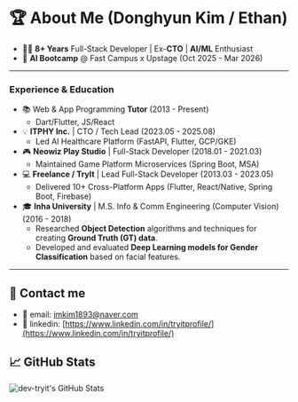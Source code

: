 # 🏆 About Me (Donghyun Kim / Ethan)
- 👨‍💻 **8+ Years** Full-Stack Developer | Ex-**CTO** | **AI/ML** Enthusiast
- 🚀 **AI Bootcamp** @ Fast Campus x Upstage (Oct 2025 - Mar 2026)

---

### Experience & Education
- 📚 Web & App Programming **Tutor** (2013 - Present)
    - Dart/Flutter, JS/React
- 💡 **ITPHY Inc.** | CTO / Tech Lead (2023.05 - 2025.08)
    - Led AI Healthcare Platform (FastAPI, Flutter, GCP/GKE)
- 🎮 **Neowiz Play Studio** | Full-Stack Developer (2018.01 - 2021.03)
    - Maintained Game Platform Microservices (Spring Boot, MSA)
- 💻 **Freelance / TryIt** | Lead Full-Stack Developer (2013.03 - 2023.05)
    - Delivered 10+ Cross-Platform Apps (Flutter, React/Native, Spring Boot, Firebase)
- 🎓 **Inha University** | M.S. Info & Comm Engineering (Computer Vision) (2016 - 2018)
    - Researched **Object Detection** algorithms and techniques for creating **Ground Truth (GT) data**.
    - Developed and evaluated **Deep Learning models for Gender Classification** based on facial features.

---

## 💌 Contact me

- 📧 email: imkim1893@naver.com
- 🚀 linkedin: [https://www.linkedin.com/in/tryitprofile/](https://www.linkedin.com/in/tryitprofile/)

## 📈 GitHub Stats

![dev-tryit's GitHub Stats](https://github-readme-stats.vercel.app/api?username=dev-tryit&show_icons=true&count_private=true)
